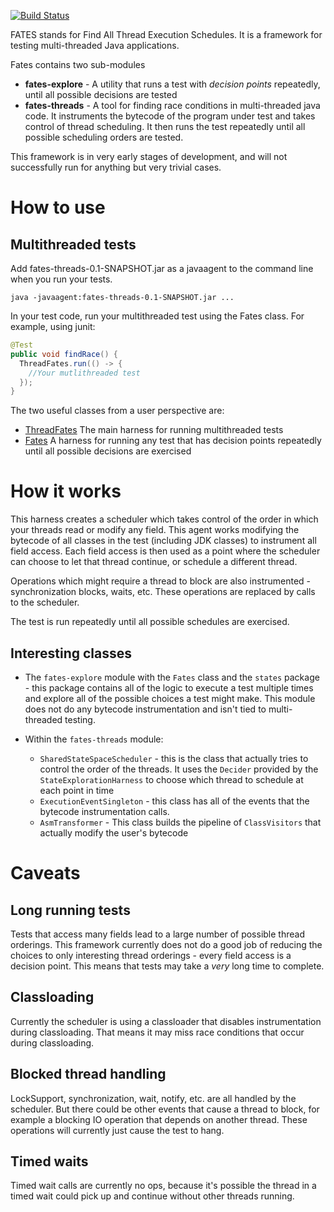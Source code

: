 [![Build Status](https://travis-ci.org/upthewaterspout/fates.svg?branch=master)](https://travis-ci.org/upthewaterspout/fates)

FATES stands for Find All Thread Execution Schedules. It is a framework for
testing multi-threaded Java applications. 

Fates contains two sub-modules

* **fates-explore** - A utility that runs a test with *decision points* repeatedly, until
all possible decisions are tested
* **fates-threads** - A tool for finding race conditions in multi-threaded java code. It instruments the bytecode of the
program under test and takes control of thread scheduling. It then runs the
test repeatedly until all possible scheduling orders are tested.

This framework is in very early stages of development, and will not
successfully run for anything but very trivial cases.

# How to use

## Multithreaded tests
Add fates-threads-0.1-SNAPSHOT.jar as a javaagent to the command line when you run your tests.

```
java -javaagent:fates-threads-0.1-SNAPSHOT.jar ...
```

In your test code, run your multithreaded test using the Fates class. For example, using junit:
```java
@Test
public void findRace() {
  ThreadFates.run(() -> {
    //Your mutlithreaded test
  });
}
```

The two useful classes from a user perspective are:
* [ThreadFates](https://upthewaterspout.github.io/fates/javadoc/fates-threads/index.html?com/github/upthewaterspout/fates/core/threading/ThreadFates.html)
The main harness for running multithreaded tests
* [Fates](https://upthewaterspout.github.io/fates/javadoc/fates-explore/index.html?com/github/upthewaterspout/fates/core/states/Fates.html)
A harness for running any test that has decision points repeatedly until all
possible decisions are exercised

# How it works

This harness creates a scheduler which takes control of the order in which your
threads read or modify any field.  This agent works modifying the bytecode of
all classes in the test (including JDK classes) to instrument all field access.
Each field access is then used as a point where the scheduler can choose to let
that thread continue, or schedule a different thread.

Operations which might require a thread to block are also instrumented -
synchronization blocks, waits, etc. These operations are replaced by calls to
the scheduler.

The test is run repeatedly until all possible schedules are exercised.

## Interesting classes
 * The `fates-explore` module with the `Fates` class and the `states` package - this package contains 
 all of the logic to execute a test multiple times and explore all of the possible
 choices a test might make. This module does not do any bytecode instrumentation 
 and isn't tied to multi-threaded testing.
 
 * Within the `fates-threads` module:
   * `SharedStateSpaceScheduler` - this is the class that actually tries to
 control the order of the threads. It uses the `Decider` provided by the
 `StateExplorationHarness` to choose which thread to schedule at each point in
 time
   * `ExecutionEventSingleton` - this class has all of the events that the bytecode 
 instrumentation calls.
   * `AsmTransformer` - This class builds the pipeline of `ClassVisitors` that actually
 modify the user's bytecode


# Caveats

## Long running tests

Tests that access many fields lead to a large number of possible thread
orderings.  This framework currently does not do a good job of reducing the
choices to only interesting thread orderings - every field access is a decision
point. This means that tests may take a *very* long time to complete.

## Classloading
Currently the scheduler is using a classloader that disables instrumentation
during classloading. That means it may miss race conditions that occur during
classloading. 

## Blocked thread handling

LockSupport, synchronization, wait, notify, etc. are all handled by the
scheduler. But there could be other events that cause a thread to block, for
example a blocking IO operation that depends on another thread. These
operations will currently just cause the test to hang.

## Timed waits

Timed wait calls are currently no ops, because it's possible the thread in a timed
wait could pick up and continue without other threads running. 
